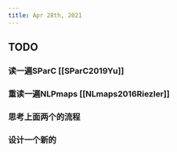 ```yaml
---
title: Apr 28th, 2021
---
```


## TODO
### 读一遍SParC [[SParC2019Yu]]
### 重读一遍NLPmaps [[NLmaps2016Riezler]]
### 思考上面两个的流程
### 设计一个新的
